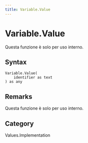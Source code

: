 ```yaml
---
title: Variable.Value
---
```


# Variable.Value


Questa funzione è solo per uso interno.


## Syntax

```powerquery
Variable.Value(
    identifier as text
) as any
```


## Remarks

Questa funzione è solo per uso interno.



## Category
Values.Implementation
